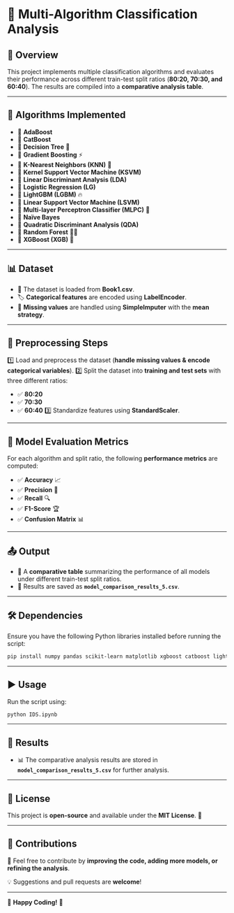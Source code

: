 # 🚀 **Multi-Algorithm Classification Analysis**

## 📌 **Overview**
This project implements multiple classification algorithms and evaluates their performance across different train-test split ratios (**80:20, 70:30, and 60:40**). The results are compiled into a **comparative analysis table**.

---

## 🤖 **Algorithms Implemented**
- 🔹 **AdaBoost**
- 🔹 **CatBoost**
- 🔹 **Decision Tree** 🌳
- 🔹 **Gradient Boosting** ⚡
- 🔹 **K-Nearest Neighbors (KNN)** 🔢
- 🔹 **Kernel Support Vector Machine (KSVM)**
- 🔹 **Linear Discriminant Analysis (LDA)**
- 🔹 **Logistic Regression (LG)**
- 🔹 **LightGBM (LGBM)** 🔥
- 🔹 **Linear Support Vector Machine (LSVM)**
- 🔹 **Multi-layer Perceptron Classifier (MLPC)** 🧠
- 🔹 **Naïve Bayes**
- 🔹 **Quadratic Discriminant Analysis (QDA)**
- 🔹 **Random Forest** 🌲🌲
- 🔹 **XGBoost (XGB)** 🚀

---

## 📊 **Dataset**
- 📂 The dataset is loaded from **Book1.csv**.
- 🏷️ **Categorical features** are encoded using **LabelEncoder**.
- 🔧 **Missing values** are handled using **SimpleImputer** with the **mean strategy**.

---

## 🔄 **Preprocessing Steps**
1️⃣ Load and preprocess the dataset (**handle missing values & encode categorical variables**).
2️⃣ Split the dataset into **training and test sets** with three different ratios:
   - ✅ **80:20**
   - ✅ **70:30**
   - ✅ **60:40**
3️⃣ Standardize features using **StandardScaler**.

---

## 📏 **Model Evaluation Metrics**
For each algorithm and split ratio, the following **performance metrics** are computed:
- ✅ **Accuracy** 📈
- ✅ **Precision** 🎯
- ✅ **Recall** 🔍
- ✅ **F1-Score** 🏆
- ✅ **Confusion Matrix** 📊

---

## 📤 **Output**
- 📝 A **comparative table** summarizing the performance of all models under different train-test split ratios.
- 📁 Results are saved as **`model_comparison_results_5.csv`**.

---

## 🛠️ **Dependencies**
Ensure you have the following Python libraries installed before running the script:
```bash
pip install numpy pandas scikit-learn matplotlib xgboost catboost lightgbm
```

---

## ▶️ **Usage**
Run the script using:
```bash
python IDS.ipynb
```

---

## 📌 **Results**
- 📊 The comparative analysis results are stored in **`model_comparison_results_5.csv`** for further analysis.

---

## 📜 **License**
This project is **open-source** and available under the **MIT License**. 📄

---

## 🤝 **Contributions**
🙌 Feel free to contribute by **improving the code, adding more models, or refining the analysis**.

💡 Suggestions and pull requests are **welcome**!

---

🚀 **Happy Coding!** 🎉
